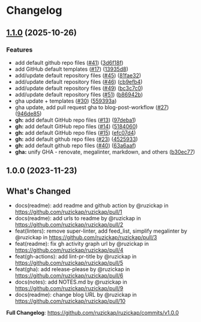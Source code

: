 # Changelog

## [1.1.0](https://github.com/ruzickap/ruzickap/compare/v1.0.0...v1.1.0) (2025-10-26)


### Features

* add default github repo files ([#41](https://github.com/ruzickap/ruzickap/issues/41)) ([3d6f18f](https://github.com/ruzickap/ruzickap/commit/3d6f18f2fb99a140ae978fac3a383d5da8a7df30))
* add GitHub default templates ([#17](https://github.com/ruzickap/ruzickap/issues/17)) ([13935d8](https://github.com/ruzickap/ruzickap/commit/13935d88f7a521583ffbbfd08a2203b736638f41))
* add/update default repository files ([#45](https://github.com/ruzickap/ruzickap/issues/45)) ([81fae32](https://github.com/ruzickap/ruzickap/commit/81fae320053a878bfad41f028571ccd3cbc7c3ac))
* add/update default repository files ([#46](https://github.com/ruzickap/ruzickap/issues/46)) ([cb9efb4](https://github.com/ruzickap/ruzickap/commit/cb9efb4c253a9fd22cda5cc9eba2421873ff268a))
* add/update default repository files ([#49](https://github.com/ruzickap/ruzickap/issues/49)) ([bc3c7c0](https://github.com/ruzickap/ruzickap/commit/bc3c7c0dc6c701c3d096e7d0bafaf55081e7cccd))
* add/update default repository files ([#51](https://github.com/ruzickap/ruzickap/issues/51)) ([b86942b](https://github.com/ruzickap/ruzickap/commit/b86942b048f977a4bd26224a549d6c70f0b248e0))
* gha update + templates ([#30](https://github.com/ruzickap/ruzickap/issues/30)) ([559393a](https://github.com/ruzickap/ruzickap/commit/559393a5e824db340967b2bfad35e3e387fd20c7))
* gha update, add pull request gha to blog-post-workflow ([#27](https://github.com/ruzickap/ruzickap/issues/27)) ([946de85](https://github.com/ruzickap/ruzickap/commit/946de85305f9d4f540d34d40becdd2b946bd7bb1))
* **gh:** add default GitHub repo files ([#13](https://github.com/ruzickap/ruzickap/issues/13)) ([97deba1](https://github.com/ruzickap/ruzickap/commit/97deba1c92f7c98bb7d53ac0ccd9311f8bb81bfe))
* **gh:** add default GitHub repo files ([#14](https://github.com/ruzickap/ruzickap/issues/14)) ([5184060](https://github.com/ruzickap/ruzickap/commit/51840603ad42470c42363fbab7b1098e4cc976b8))
* **gh:** add default GitHub repo files ([#15](https://github.com/ruzickap/ruzickap/issues/15)) ([efc07d4](https://github.com/ruzickap/ruzickap/commit/efc07d4972fa17be8822cf759fb99495fb126e33))
* **gh:** add default github repo files ([#23](https://github.com/ruzickap/ruzickap/issues/23)) ([4525933](https://github.com/ruzickap/ruzickap/commit/452593305d2a4a07628ea5a1e098f037eb9a2529))
* **gh:** add default github repo files ([#40](https://github.com/ruzickap/ruzickap/issues/40)) ([63a6aaf](https://github.com/ruzickap/ruzickap/commit/63a6aaf98b190a7d4324faa3a60ffbf5ae010d88))
* **gha:** unify GHA - renovate, megalinter, markdown, and others ([b30ec77](https://github.com/ruzickap/ruzickap/commit/b30ec77a108e6cbe258f2ebde55df03b6ac3652e))

## 1.0.0 (2023-11-23)

## What's Changed
* docs(readme): add readme and github action by @ruzickap in https://github.com/ruzickap/ruzickap/pull/1
* docs(readme): add urls to readme by @ruzickap in https://github.com/ruzickap/ruzickap/pull/2
* feat(linters): remove super-linter, add feed_list, simplify megalinter by @ruzickap in https://github.com/ruzickap/ruzickap/pull/3
* feat(readme): fix gh activity graph url by @ruzickap in https://github.com/ruzickap/ruzickap/pull/4
* feat(gh-actions): add lint-pr-title by @ruzickap in https://github.com/ruzickap/ruzickap/pull/5
* feat(gha): add release-please by @ruzickap in https://github.com/ruzickap/ruzickap/pull/6
* docs(notes): add NOTES.md by @ruzickap in https://github.com/ruzickap/ruzickap/pull/9
* docs(readme): change blog URL by @ruzickap in https://github.com/ruzickap/ruzickap/pull/10


**Full Changelog**: https://github.com/ruzickap/ruzickap/commits/v1.0.0

